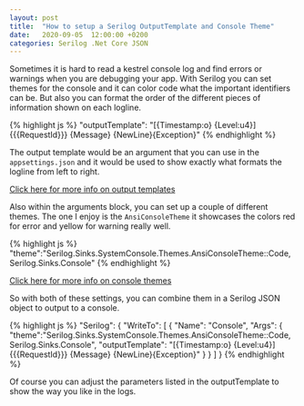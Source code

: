 ```yaml
---
layout: post
title:  "How to setup a Serilog OutputTemplate and Console Theme"
date:   2020-09-05  12:00:00 +0200
categories: Serilog .Net Core JSON
---
```

Sometimes it is hard to read a kestrel console log and find errors or warnings when you are debugging your app.
With Serilog you can set themes for the console and it can color code what the important identifiers can be.
But also you can format the order of the different pieces of information shown on each logline.

{% highlight js %}
"outputTemplate": "[{Timestamp:o} {Level:u4}] {{{RequestId}}} {Message} {NewLine}{Exception}"
{% endhighlight %}

The output template would be an argument that you can use in the ```appsettings.json``` 
and it would be used to show exactly what formats the logline from left to right.


[Click here for more info on output templates](https://nblumhardt.com/2014/05/serilog-output-template-formatting-changes)


Also within the arguments block, you can set up a couple of different themes.
The one I enjoy is the ```AnsiConsoleTheme``` it showcases the colors red for error and yellow for warning really well.

{% highlight js %}
"theme":"Serilog.Sinks.SystemConsole.Themes.AnsiConsoleTheme::Code, Serilog.Sinks.Console"
{% endhighlight %}


[Click here for more info on console themes](https://nblumhardt.com/2017/06/ansi-console)


So with both of these settings, you can combine them in a Serilog JSON object to output to a console.

{% highlight js %}
"Serilog": {
  "WriteTo": [
    {
      "Name": "Console",
      "Args": {
        "theme":"Serilog.Sinks.SystemConsole.Themes.AnsiConsoleTheme::Code, Serilog.Sinks.Console",
        "outputTemplate": "[{Timestamp:o} {Level:u4}] {{{RequestId}}} {Message} {NewLine}{Exception}"
      }
    }
  ]
}
{% endhighlight %}

Of course you can adjust the parameters listed in the outputTemplate to show the way you like in the logs.